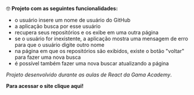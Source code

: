 :nerd_face: ​**Projeto com as seguintes funcionalidades:** 

- o usuário insere um nome de usuário do GitHub
- a aplicação busca por esse usuário
- recupera seus repositórios e os exibe em uma outra página
- se o usuário for inexistente, a aplicação mostra uma mensagem de erro para que o usuário digite outro nome
- na página em que os repositórios são exibidos, existe o botão "voltar" para fazer uma nova busca
- é possível também fazer uma nova buscar atualizando a página

*Projeto desenvolvido durante as aulas de React da Gama Academy*.

**Para acessar o site clique aqui!**
